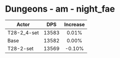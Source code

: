 # Dungeons - am - night_fae
| Actor | DPS | Increase |
|---|:---:|:---:|
|T28-2_4-set|13583|0.01%|
|Base|13582|0.00%|
|T28-2-set|13569|-0.10%|
